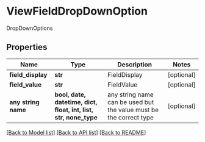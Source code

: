 # ViewFieldDropDownOption

DropDownOptions

## Properties
Name | Type | Description | Notes
------------ | ------------- | ------------- | -------------
**field_display** | **str** | FieldDisplay | [optional] 
**field_value** | **str** | FieldValue | [optional] 
**any string name** | **bool, date, datetime, dict, float, int, list, str, none_type** | any string name can be used but the value must be the correct type | [optional]

[[Back to Model list]](../README.md#documentation-for-models) [[Back to API list]](../README.md#documentation-for-api-endpoints) [[Back to README]](../README.md)


